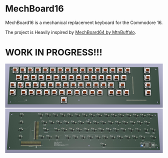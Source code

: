 # MechBoard16
MechBoard16 is a mechanical replacement keyboard for the Commodore 16.

The project is Heavily inspired by [MechBoard64 by MtnBuffalo](https://www.breadbox64.com/blog/the-mechboard64/).

# WORK IN PROGRESS!!!

![top](img/render-top.png)
![bottom](img/render-bottom.png)
